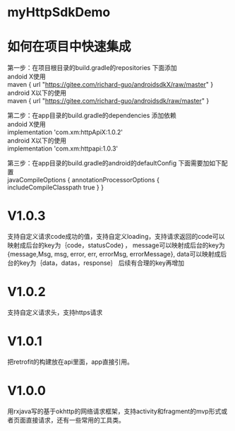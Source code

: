 # myHttpSdkDemo
# 如何在项目中快速集成
第一步：在项目根目录的build.gradle的repositories 下面添加    
andoid X使用          
    maven { url "https://gitee.com/richard-guo/androidsdkX/raw/master" }     
android X以下的使用         
    maven { url "https://gitee.com/richard-guo/androidsdk/raw/master" }   

第二步：在app目录的build.gradle的dependencies  添加依赖       
andoid X使用       
    implementation 'com.xm:httpApiX:1.0.2'    
android X以下的使用    
    implementation 'com.xm:httpapi:1.0.3'    

第三步：在app目录的build.gradle的android的defaultConfig 下面需要加如下配置      
 javaCompileOptions {
     annotationProcessorOptions {
          includeCompileClasspath true
      }
 }
 #
 # V1.0.3
   支持自定义请求code成功的值，支持自定义loading，支持请求返回的code可以映射成后台的key为｛code，statusCode｝，
   message可以映射成后台的key为 {message,Msg, msg, error, err, errorMsg, errorMessage},
   data可以映射成后台的key为｛data，datas，response｝
   后续有合理的key再增加
 # V1.0.2
  支持自定义请求头，支持https请求
 # V1.0.1
  把retrofit的构建放在api里面，app直接引用。                     
 # V1.0.0
  用rxjava写的基于okhttp的网络请求框架，支持activity和fragment的mvp形式或者页面直接请求，还有一些常用的工具类。


